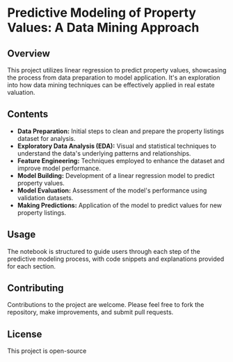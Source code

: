 # Predictive Modeling of Property Values: A Data Mining Approach

## Overview
This project utilizes linear regression to predict property values, showcasing the process from data preparation to model application. It's an exploration into how data mining techniques can be effectively applied in real estate valuation.

## Contents
- **Data Preparation:** Initial steps to clean and prepare the property listings dataset for analysis.
- **Exploratory Data Analysis (EDA):** Visual and statistical techniques to understand the data's underlying patterns and relationships.
- **Feature Engineering:** Techniques employed to enhance the dataset and improve model performance.
- **Model Building:** Development of a linear regression model to predict property values.
- **Model Evaluation:** Assessment of the model's performance using validation datasets.
- **Making Predictions:** Application of the model to predict values for new property listings.

## Usage
The notebook is structured to guide users through each step of the predictive modeling process, with code snippets and explanations provided for each section.

## Contributing
Contributions to the project are welcome. Please feel free to fork the repository, make improvements, and submit pull requests.

## License
This project is open-source

